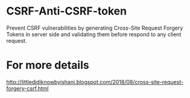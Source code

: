 # CSRF-Anti-CSRF-token
 Prevent CSRF vulnerabilities by generating Cross-Site Request Forgery Tokens in server side and validating them before respond to any client request.
 
 
 # For more details 
 http://littledidiknowbyishani.blogspot.com/2018/08/cross-site-request-forgery-csrf.html
